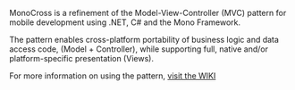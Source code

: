 MonoCross is a refinement of the Model-View-Controller (MVC) pattern for mobile development using .NET, C# and the Mono Framework.

The pattern enables cross-platform portability of business logic and data access code, (Model + Controller), while supporting full, native and/or platform-specific presentation (Views).

For more information on using the pattern, [visit the WIKI](https://github.com/Monocross/Monocross/wiki/MonoCross-Resources)